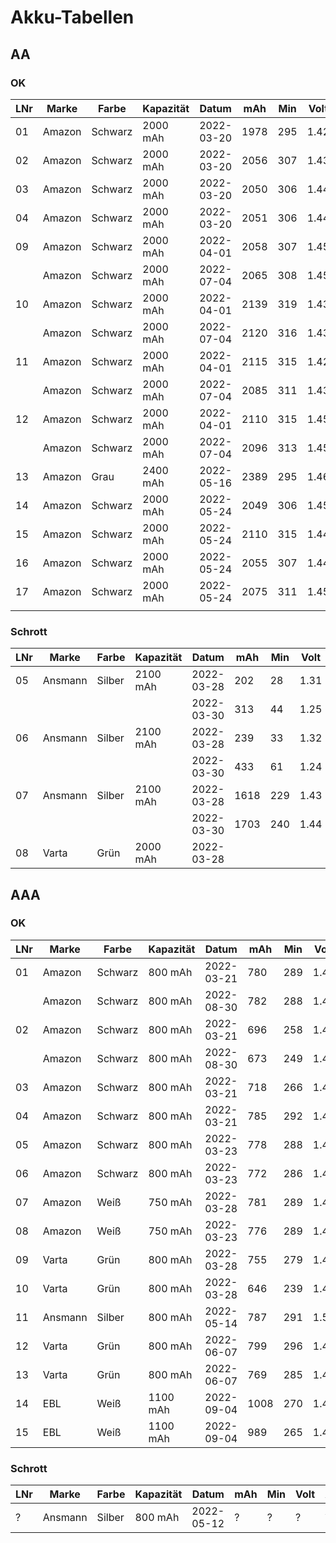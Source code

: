 Akku-Tabellen
=============

## AA

### OK

LNr | Marke   | Farbe   | Kapazität | Datum      | mAh  | Min | Volt | Anmerkung
----|---------|---------|-----------|------------|------|-----|------|-----------
01  | Amazon  | Schwarz | 2000 mAh  | 2022-03-20 | 1978 | 295 | 1.42 |
02  | Amazon  | Schwarz | 2000 mAh  | 2022-03-20 | 2056 | 307 | 1.43 |
03  | Amazon  | Schwarz | 2000 mAh  | 2022-03-20 | 2050 | 306 | 1.44 |
04  | Amazon  | Schwarz | 2000 mAh  | 2022-03-20 | 2051 | 306 | 1.44 |
09  | Amazon  | Schwarz | 2000 mAh  | 2022-04-01 | 2058 | 307 | 1.45 |
    | Amazon  | Schwarz | 2000 mAh  | 2022-07-04 | 2065 | 308 | 1.45 |
10  | Amazon  | Schwarz | 2000 mAh  | 2022-04-01 | 2139 | 319 | 1.43 |
    | Amazon  | Schwarz | 2000 mAh  | 2022-07-04 | 2120 | 316 | 1.43 |
11  | Amazon  | Schwarz | 2000 mAh  | 2022-04-01 | 2115 | 315 | 1.42 |
    | Amazon  | Schwarz | 2000 mAh  | 2022-07-04 | 2085 | 311 | 1.43 |
12  | Amazon  | Schwarz | 2000 mAh  | 2022-04-01 | 2110 | 315 | 1.45 |
    | Amazon  | Schwarz | 2000 mAh  | 2022-07-04 | 2096 | 313 | 1.45 |
13  | Amazon  | Grau    | 2400 mAh  | 2022-05-16 | 2389 | 295 | 1.46 |
14  | Amazon  | Schwarz | 2000 mAh  | 2022-05-24 | 2049 | 306 | 1.45 |
15  | Amazon  | Schwarz | 2000 mAh  | 2022-05-24 | 2110 | 315 | 1.44 |
16  | Amazon  | Schwarz | 2000 mAh  | 2022-05-24 | 2055 | 307 | 1.44 |
17  | Amazon  | Schwarz | 2000 mAh  | 2022-05-24 | 2075 | 311 | 1.45 |
    |         |         |           |            |      |     |      |

### Schrott

LNr | Marke   | Farbe   | Kapazität | Datum      | mAh  | Min | Volt | Anmerkung
----|---------|---------|-----------|------------|------|-----|------|-----------
05  | Ansmann | Silber  | 2100 mAh  | 2022-03-28 |  202 |  28 | 1.31 |
    |         |         |           | 2022-03-30 |  313 |  44 | 1.25 |
06  | Ansmann | Silber  | 2100 mAh  | 2022-03-28 |  239 |  33 | 1.32 |
    |         |         |           | 2022-03-30 |  433 |  61 | 1.24 |
07  | Ansmann | Silber  | 2100 mAh  | 2022-03-28 | 1618 | 229 | 1.43 |
    |         |         |           | 2022-03-30 | 1703 | 240 | 1.44 |
08  | Varta   | Grün    | 2000 mAh  | 2022-03-28 |      |     |      | KAPUTT -> verschrottet

## AAA

### OK

LNr | Marke  | Farbe   | Kapazität | Datum      | mAh  | Min | Volt
----|--------|---------|-----------|------------|------|-----|-------
01  | Amazon | Schwarz |  800 mAh  | 2022-03-21 | 780  | 289 | 1.45
    | Amazon | Schwarz |  800 mAh  | 2022-08-30 | 782  | 288 | 1.47
02  | Amazon | Schwarz |  800 mAh  | 2022-03-21 | 696  | 258 | 1.48
    | Amazon | Schwarz |  800 mAh  | 2022-08-30 | 673  | 249 | 1.46
03  | Amazon | Schwarz |  800 mAh  | 2022-03-21 | 718  | 266 | 1.49
04  | Amazon | Schwarz |  800 mAh  | 2022-03-21 | 785  | 292 | 1.49
05  | Amazon | Schwarz |  800 mAh  | 2022-03-23 | 778  | 288 | 1.46
06  | Amazon | Schwarz |  800 mAh  | 2022-03-23 | 772  | 286 | 1.48
07  | Amazon | Weiß    |  750 mAh  | 2022-03-28 | 781  | 289 | 1.49
08  | Amazon | Weiß    |  750 mAh  | 2022-03-23 | 776  | 289 | 1.49
09  | Varta  | Grün    |  800 mAh  | 2022-03-28 | 755  | 279 | 1.48
10  | Varta  | Grün    |  800 mAh  | 2022-03-28 | 646  | 239 | 1.46
11  | Ansmann| Silber  |  800 mAh  | 2022-05-14 | 787  | 291 | 1.51
12  | Varta  | Grün    |  800 mAh  | 2022-06-07 | 799  | 296 | 1.48
13  | Varta  | Grün    |  800 mAh  | 2022-06-07 | 769  | 285 | 1.47
14  | EBL    | Weiß    | 1100 mAh  | 2022-09-04 |1008  | 270 | 1.46
15  | EBL    | Weiß    | 1100 mAh  | 2022-09-04 | 989  | 265 | 1.45

### Schrott

LNr | Marke   | Farbe   | Kapazität | Datum      | mAh  | Min | Volt | Anmerkung
----|---------|---------|-----------|------------|------|-----|------|-------------
?   | Ansmann | Silber  |  800 mAh  | 2022-05-12 | ?    | ?   | ?    | Anzeige HIGH
